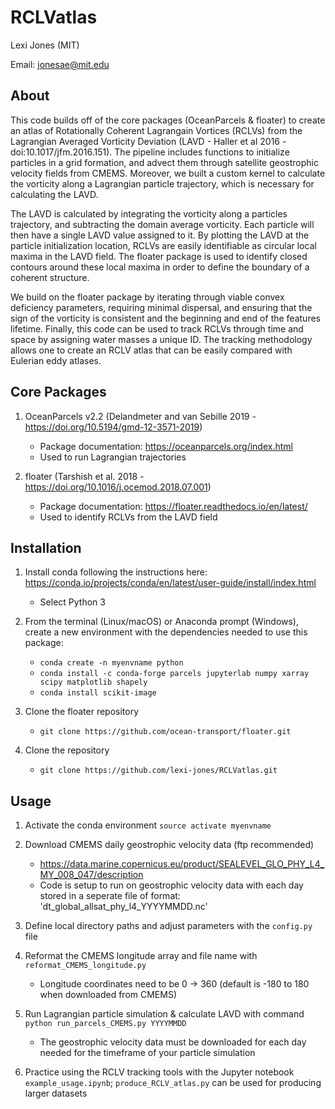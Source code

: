 # RCLVatlas

Lexi Jones (MIT)

Email: jonesae@mit.edu


## About

This code builds off of the core packages (OceanParcels & floater) to create an atlas of Rotationally Coherent Lagrangain Vortices (RCLVs) from the Lagrangian Averaged Vorticity Deviation (LAVD - Haller et al 2016 - doi:10.1017/jfm.2016.151). The pipeline includes functions to initialize particles in a grid formation, and advect them through satellite geostrophic velocity fields from CMEMS. Moreover, we built a custom kernel to calculate the vorticity along a Lagrangian particle trajectory, which is necessary for calculating the LAVD.

The LAVD is calculated by integrating the vorticity along a particles trajectory, and subtracting the domain average vorticity. Each particle will then have a single LAVD value assigned to it. By plotting the LAVD at the particle initialization location, RCLVs are easily identifiable as circular local maxima in the LAVD field. The floater package is used to identify closed contours around these local maxima in order to define the boundary of a coherent structure. 

We build on the floater package by iterating through viable convex deficiency parameters, requiring minimal dispersal, and ensuring that the sign of the vorticity is consistent and the beginning and end of the features lifetime. Finally, this code can be used to track RCLVs through time and space by assigning water masses a unique ID. The tracking methodology allows one to create an RCLV atlas that can be easily compared with Eulerian eddy atlases. 

## Core Packages

1. OceanParcels v2.2 (Delandmeter and van Sebille 2019 - https://doi.org/10.5194/gmd-12-3571-2019)
	- Package documentation: https://oceanparcels.org/index.html
	- Used to run Lagrangian trajectories

2. floater (Tarshish et al. 2018 - https://doi.org/10.1016/j.ocemod.2018.07.001)
	- Package documentation: https://floater.readthedocs.io/en/latest/
	- Used to identify RCLVs from the LAVD field

## Installation

1. Install conda following the instructions here: https://conda.io/projects/conda/en/latest/user-guide/install/index.html
	- Select Python 3

2. From the terminal (Linux/macOS) or Anaconda prompt (Windows), create a new environment with the dependencies needed to use this package:
	- `conda create -n myenvname python`
	- `conda install -c conda-forge parcels jupyterlab numpy xarray scipy matplotlib shapely`
	- `conda install scikit-image`

3. Clone the floater repository
	- `git clone https://github.com/ocean-transport/floater.git`

3. Clone the repository
	- `git clone https://github.com/lexi-jones/RCLVatlas.git`

## Usage

1. Activate the conda environment
    `source activate myenvname`

2. Download CMEMS daily geostrophic velocity data (ftp recommended)
    - https://data.marine.copernicus.eu/product/SEALEVEL_GLO_PHY_L4_MY_008_047/description
    - Code is setup to run on geostrophic velocity data with each day stored in a seperate file of format: 'dt_global_allsat_phy_l4_YYYYMMDD.nc'

3. Define local directory paths and adjust parameters with the `config.py` file

4. Reformat the CMEMS longitude array and file name with `reformat_CMEMS_longitude.py`
    - Longitude coordinates need to be 0 -> 360 (default is -180 to 180 when downloaded from CMEMS)

4. Run Lagrangian particle simulation & calculate LAVD with command `python run_parcels_CMEMS.py YYYYMMDD`
    - The geostrophic velocity data must be downloaded for each day needed for the timeframe of your particle simulation
    
5. Practice using the RCLV tracking tools with the Jupyter notebook `example_usage.ipynb`; `produce_RCLV_atlas.py` can be used
   for producing larger datasets 
